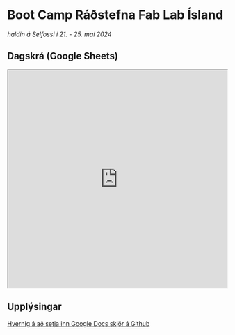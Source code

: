 # Boot Camp Ráðstefna Fab Lab Ísland 

*haldin á Selfossi í 21. - 25. maí 2024*

## Dagskrá (Google Sheets)

<iframe width="100%" height="500px" src="https://docs.google.com/spreadsheets/d/e/2PACX-1vTRk7RkXwjAVGuX6MYAfAJhDULZ5lK2OJYemeZsCFHXWgv1KTBR8kKNWRvuWFnKorgMZLM9-NtVZguZ/pubhtml?gid=1334092490&amp;single=true&amp;widget=true&amp;headers=false"></iframe>

## Upplýsingar
[Hvernig á að setja inn Google Docs skjör á Github](https://3moons.io/how-to-embed-an-editable-google-sheet/)


